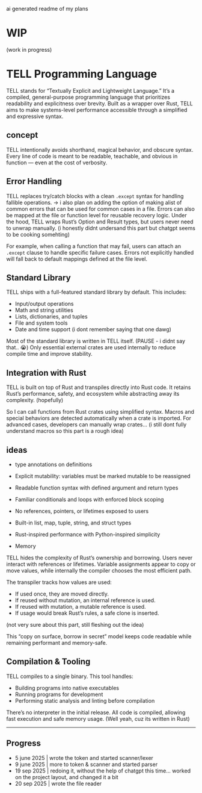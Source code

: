 
ai generated readme of my plans 

# WIP
(work in progress)

# TELL Programming Language

TELL stands for “Textually Explicit and Lightweight Language.” It’s a compiled, general-purpose programming language that prioritizes readability and explicitness over brevity. Built as a wrapper over Rust, TELL aims to make systems-level performance accessible through a simplified and expressive syntax.



## concept

TELL  intentionally avoids shorthand, magical behavior, and obscure syntax. Every line of code is meant to be readable, teachable, and obvious in function — even at the cost of verbosity.




## Error Handling

TELL replaces try/catch blocks with a clean `.except` syntax for handling fallible operations.
-> i also plan on adding the option of making alist of common errors that can be used for common cases in a file.
Errors can also be mapped at the file or function level for reusable recovery logic. Under the hood, TELL wraps Rust’s Option and Result types, but users never need to unwrap manually.
(i honestly didnt undersand this part but chatgpt seems to be cooking somehting)

For example, when calling a function that may fail, users can attach an `.except` clause to handle specific failure cases. Errors not explicitly handled will fall back to default mappings defined at the file level.



## Standard Library

TELL ships with a full-featured standard library by default. This includes:  
- Input/output operations  
- Math and string utilities  
- Lists, dictionaries, and tuples  
- File and system tools  
- Date and time support (i dont remember saying that one dawg)

Most of the standard library is written in TELL itself. (PAUSE - i didnt say that.. :sob:) Only essential external crates are used internally to reduce compile time and improve stability.



## Integration with Rust

TELL is built on top of Rust and transpiles directly into  Rust code. It retains Rust’s performance, safety, and ecosystem while abstracting away its complexity. (hopefully)

So I can call functions from Rust crates using simplified syntax. Macros and special behaviors are detected automatically when a crate is imported. For advanced cases, developers can manually wrap crates...
                                                                 (i still dont fully understand macros so this part is a rough idea)
                                                                 


## ideas
  
- type annotations on definitions  
- Explicit mutability: variables must be marked mutable to be reassigned  
- Readable function syntax with defined argument and return types  
- Familiar conditionals and loops with enforced block scoping  
- No references, pointers, or lifetimes exposed to users  
- Built-in list, map, tuple, string, and struct types  
- Rust-inspired performance with Python-inspired simplicity  

- Memory 

TELL hides the complexity of Rust’s ownership and borrowing. Users never interact with references or lifetimes. Variable assignments appear to copy or move values, while internally the compiler chooses the most efficient path.

The transpiler tracks how values are used:  
- If used once, they are moved directly.  
- If reused without mutation, an internal reference is used.  
- If reused with mutation, a mutable reference is used.  
- If usage would break Rust’s rules, a safe clone is inserted.  

(not very sure about this part, still fleshing out the idea)

This “copy on surface, borrow in secret” model keeps code readable while remaining performant and memory-safe.

## Compilation & Tooling

TELL compiles to a single binary. This tool handles:  
- Building programs into native executables  
- Running programs for development  
- Performing static analysis and linting before compilation  

There’s no interpreter in the initial release. All code is compiled, allowing fast execution and safe memory usage.
(Well yeah, cuz its written in Rust)


---


## Progress
- 5 june 2025 | wrote the token and started scanner/lexer
- 9 june 2025 | more to token & scanner and started parser
- 19 sep 2025 | redoing it, without the help of chatgpt this time... worked on the project layout, and changed it a bit 
- 20 sep 2025 | wrote the file reader
